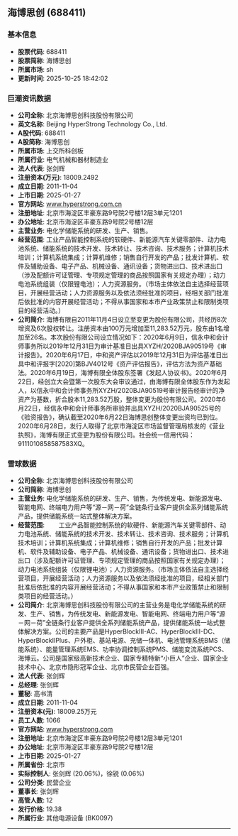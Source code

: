 ## 海博思创 (688411)

### 基本信息

- **股票代码**: 688411
- **股票简称**: 海博思创
- **所属市场**: sh
- **更新时间**: 2025-10-25 18:42:02

### 巨潮资讯数据

- **公司全称**: 北京海博思创科技股份有限公司
- **英文名称**: Beijing HyperStrong Technology Co., Ltd.
- **A股代码**: 688411
- **A股简称**: 海博思创
- **所属市场**: 上交所科创板
- **所属行业**: 电气机械和器材制造业
- **法人代表**: 张剑辉
- **注册资本(万元)**: 18009.2492
- **成立日期**: 2011-11-04
- **上市日期**: 2025-01-27
- **官方网站**: www.hyperstrong.com.cn
- **注册地址**: 北京市海淀区丰豪东路9号院2号楼12层3单元1201
- **办公地址**: 北京市海淀区丰豪东路9号院2号楼12层
- **主营业务**: 电化学储能系统的研发、生产、销售。
- **经营范围**: 工业产品智能控制系统的软硬件、新能源汽车关键零部件、动力电池系统、储能系统的技术开发、技术转让、技术咨询、技术服务；计算机技术培训；计算机系统集成；计算机维修；销售自行开发的产品；批发计算机、软件及辅助设备、电子产品、机械设备、通讯设备；货物进出口、技术进出口（涉及配额许可证管理、专项规定管理的商品按照国家有关规定办理）；动力电池系统组装（仅限锂电池）；人力资源服务。（市场主体依法自主选择经营项目，开展经营活动；人力资源服务以及依法须经批准的项目，经相关部门批准后依批准的内容开展经营活动；不得从事国家和本市产业政策禁止和限制类项目的经营活动。）
- **公司简介**: 海博有限自2011年11月4日设立至变更为股份有限公司，共经历8次增资及6次股权转让。注册资本由100万元增加至11,283.52万元，股东由1名增加至26名。本次股份有限公司设立情况如下：2020年6月9日，信永中和会计师事务所以2019年12月31日为审计基准日出具XYZH/2020BJA90519号《审计报告》。2020年6月17日，中和资产评估以2019年12月31日为评估基准日出具中和评报字[2020]第BJV4012号《资产评估报告》，评估方法为资产基础法。2020年6月19日，海博有限全体股东签署《发起人协议书》。2020年6月22日，经创立大会暨第一次股东大会审议通过，由海博有限全体股东作为发起人，以信永中和会计师事务所XYZH/2020BJA90519号审计报告经审计的净资产为基数，折合股本11,283.52万股，整体变更为股份有限公司。2020年6月22日，经信永中和会计师事务所审验并出具XYZH/2020BJA90525号的《验资报告》，确认截至2020年6月22日海博思创整体变更出资均已到位。2020年6月28日，发行人取得了北京市海淀区市场监督管理局核发的《营业执照》，海博有限正式变更为股份有限公司。社会统一信用代码：9111010858587583XQ。

### 雪球数据

- **公司全称**: 北京海博思创科技股份有限公司
- **公司简称**: 海博思创
- **主营业务**: 电化学储能系统的研发、生产、销售，为传统发电、新能源发电、智能电网、终端电力用户等“源－网－荷”全链条行业客户提供全系列储能系统产品，提供储能系统一站式整体解决方案。
- **经营范围**: 　　工业产品智能控制系统的软硬件、新能源汽车关键零部件、动力电池系统、储能系统的技术开发、技术转让、技术咨询、技术服务；计算机技术培训；计算机系统集成；计算机维修；销售自行开发的产品；批发计算机、软件及辅助设备、电子产品、机械设备、通讯设备；货物进出口、技术进出口（涉及配额许可证管理、专项规定管理的商品按照国家有关规定办理）；动力电池系统组装（仅限锂电池）；人力资源服务。（市场主体依法自主选择经营项目，开展经营活动；人力资源服务以及依法须经批准的项目，经相关部门批准后依批准的内容开展经营活动；不得从事国家和本市产业政策禁止和限制类项目的经营活动。）
- **公司简介**: 北京海博思创科技股份有限公司的主营业务是电化学储能系统的研发、生产、销售，为传统发电、新能源发电、智能电网、终端电力用户等“源－网－荷”全链条行业客户提供全系列储能系统产品，提供储能系统一站式整体解决方案。公司的主要产品是HyperBlockIII-AC、HyperBlockIII-DC、HyperBlockIIPlus、户外柜、基站电源、充储一体机、电池管理系统BMS（储能系统）、能量管理系统EMS、功率协调控制系统PMS、储能变流系统PCS、海博云。公司是国家级高新技术企业、国家专精特新“小巨人”企业、国家企业技术中心、北京市隐形冠军企业、北京市民营企业百强。
- **法人代表**: 张剑辉
- **总经理**: 张剑辉
- **董秘**: 高书清
- **成立日期**: 2011-11-04
- **注册资本(元)**: 18009.25万元
- **员工人数**: 1066
- **官方网站**: www.hyperstrong.com
- **注册地址**: 北京市海淀区丰豪东路9号院2号楼12层3单元1201
- **办公地址**: 北京市海淀区丰豪东路9号院2号楼12层
- **上市日期**: 2025-01-27
- **所属省份**: 北京市
- **实际控制人**: 张剑辉 (20.06%)，徐锐 (0.06%)
- **公司分类**: 民营企业
- **董事长**: 张剑辉
- **高管人数**: 12
- **发行价格**: 19.38
- **所属行业**: 其他电源设备 (BK0097)

---